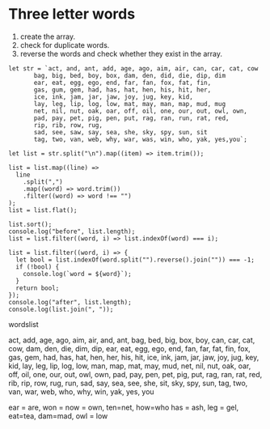 # Three letter words

1.  create the array.
2.  check for duplicate words.
3.  reverse the words and check whether they exist in the array.

```es6
let str = `act, and, ant, add, age, ago, aim, air, can, car, cat, cow
       bag, big, bed, boy, box, dam, den, did, die, dip, dim
       ear, eat, egg, ego, end, far, fan, fox, fat, fin, 
       gas, gum, gem, had, has, hat, hen, his, hit, her, 
       ice, ink, jam, jar, jaw, joy, jug, key, kid, 
       lay, leg, lip, log, low, mat, may, man, map, mud, mug
       net, nil, nut, oak, oar, off, oil, one, our, out, owl, own, 
       pad, pay, pet, pig, pen, put, rag, ran, run, rat, red, 
       rip, rib, row, rug,  
       sad, see, saw, say, sea, she, sky, spy, sun, sit
       tag, two, van, web, why, war, was, win, who, yak, yes,you`;

let list = str.split("\n").map((item) => item.trim());

list = list.map((line) =>
  line
    .split(",")
    .map((word) => word.trim())
    .filter((word) => word !== "")
);
list = list.flat();

list.sort();
console.log("before", list.length);
list = list.filter((word, i) => list.indexOf(word) === i);

list = list.filter((word, i) => {
  let bool = list.indexOf(word.split("").reverse().join("")) === -1;
  if (!bool) {
    console.log(`word = ${word}`);
  }
  return bool;
});
console.log("after", list.length);
console.log(list.join(", "));
```

wordslist

act, add, age, ago, aim, air, and, ant, bag, bed, big, box, boy, can, car, cat,
cow, dam, den, die, dim, dip, ear, eat, egg, ego, end, fan, far, fat, fin, fox,
gas, gem, had, has, hat, hen, her, his, hit, ice, ink, jam, jar, jaw, joy, jug,
key, kid, lay, leg, lip, log, low, man, map, mat, may, mud, net, nil, nut, oak,
oar, off, oil, one, our, out, owl, own, pad, pay, pen, pet, pig, put, rag, ran,
rat, red, rib, rip, row, rug, run, sad, say, sea, see, she, sit, sky, spy, sun,
tag, two, van, war, web, who, why, win, yak, yes, you

ear = are, won = now = own, ten=net, how=who
has = ash, leg = gel, eat=tea, dam=mad, owl = low
